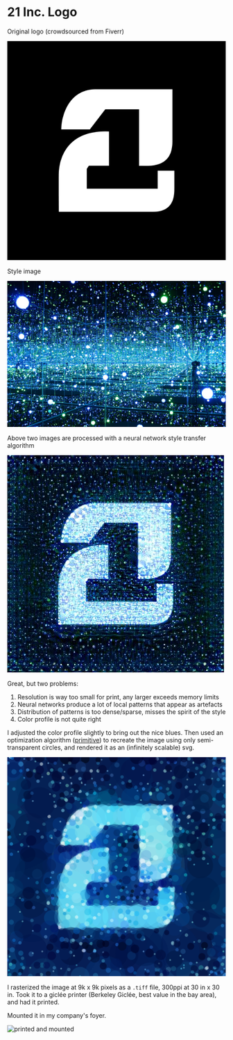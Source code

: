 # 21 Inc. Logo

Original logo (crowdsourced from Fiverr)

![circles](21-logo.png)

Style image

![infinity mirrored rooms style](21-infinity-style.jpg)

Above two images are processed with a neural network style transfer algorithm

![neural output](21-infinity.jpg)

Great, but two problems:

 1. Resolution is way too small for print, any larger exceeds memory limits
 2. Neural networks produce a lot of local patterns that appear as artefacts
 3. Distribution of patterns is too dense/sparse, misses the spirit of the style
 4. Color profile is not quite right

I adjusted the color profile slightly to bring out the nice blues. Then used an
optimization algorithm ([primitive](https://github.com/fogleman/primitive)) 
to recreate the image using only semi-transparent
circles, and rendered it as an (infinitely scalable) svg.

![final logo](21-final-svg.png)

I rasterized the image at 9k x 9k pixels as a `.tiff` file, 300ppi at 30 in x
30 in. Took it to a giclée printer (Berkeley Giclée, best value in the bay
area), and had it printed.

Mounted it in my company's foyer.

![printed and mounted](21-mounted.jpg)
